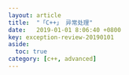 ```yaml
---
layout: article
title:  "「C++」 异常处理"
date:   2019-01-01 8:06:40 +0800
key: exception-review-20190101
aside:
  toc: true
category: [c++, advanced]
---
```

